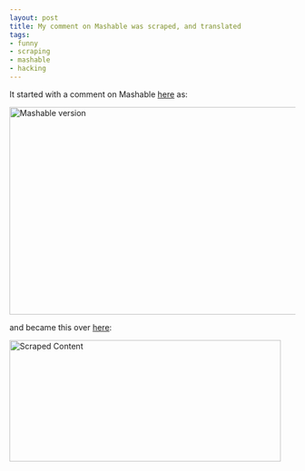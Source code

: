 ```yaml
---
layout: post
title: My comment on Mashable was scraped, and translated
tags:
- funny
- scraping
- mashable
- hacking
---
```

It started with a comment on Mashable <a title="comment on mashable" href="http://mashable.com/2009/06/22/primer-twitter-hacking/#comment-11716490" target="_blank">here</a> as:

<img class="size-full wp-image-214" title="Mashable version" src="/images/2009/07/mashable.png" alt="Mashable version" width="651" height="366" />

and became this over <a title="scraped content" href="http://hackingpasswords.start4all.com/2009/06/25/a-primer-for-hacking-twitter/" target="_blank">here</a>:

<img class="size-full wp-image-215" title="Scraped Content" src="/images/2009/07/scraped.jpg" alt="Scraped Content" width="478" height="214" />

<div id="_mcePaste" style="overflow: hidden; position: absolute; left: -10000px; top: 0px; width: 1px; height: 1px;">
<ul id="dsq-comments">
	<li id="dsq-comment-11559248" class="dsq-comment dsq-even" style="margin-left: 0px;">
<div id="dsq-comment-body-11559248" class="dsq-comment-body">
<div id="dsq-comment-message-11559248" class="dsq-comment-message">Has anyone seen Wag the Dog? Twitter has great potential to make this situation a reality.</div>
</div>
<div id="dsq-comment-footer-11559248" class="dsq-comment-footer">
<ul class="dsq-comment-options dsq-list-style">
	<li id="dsq-rate-cont-11559248" class="dsq-list-first dsq-rate"><a onclick="Dsq.Post.rate(this, 11559248, 1); return false;" href="http://mashable.com/2009/06/22/primer-twitter-hacking/#">Like</a></li>
	<li id="dsq-post-report-11559248" class="dsq-report"><a class="dsq-post-report" onclick="Dsq.Post.report(11559248, false); return false;" href="http://mashable.com/2009/06/22/primer-twitter-hacking/#">Report</a></li>
</ul>
<ul class="dsq-list-style">
	<li class="dsq-list-first"><a id="dsq-reply-link-11559248" onclick="Dsq.Post.toggleReply(this, 11559248); return false;" href="http://mashable.com/2009/06/22/primer-twitter-hacking/#">Reply</a></li>
	<li id="dsq-more-el-11559248"><a id="dsq-more-link-11559248" onclick="Dsq.Post.showMenu(this, 11559248, 'more'); return false" href="http://mashable.com/2009/06/22/primer-twitter-hacking/#">More <small>?</small></a></li>
	<li id="dsq-media-el-11559248" style="display: none;"><a id="dsq-media-link-11559248" onclick="Dsq.Post.showMenu(this, 11559248, 'media'); return false" href="http://mashable.com/2009/06/22/primer-twitter-hacking/#">Use Media <small>?</small></a></li>
</ul>
<div id="dsq-reply-bar-11559248" class="dsq-reply-bar" style="display: none;">
<div id="dsq-reply-bar-auth-11559248" class="dsq-reply-bar-auth"><a class="dsq-help dsq-reply-req-opt" title="You are commenting as a Guest. You may choose to log into an existing DISQUS Profile, your Facebook, Twitter or OpenID account to comment on Mashable - The Social Media Guide" onclick="Dsq.Popup.helpBadges(); return false" href="http://mashable.com/2009/06/22/primer-twitter-hacking/#">Optional:</a> <img class="dsq-login-icon" src="http://media.disqus.com/images/dsq-favicon-16x16.png" alt="" /> <a id="dsq-reply-login-11559248" onclick="Dsq.Popup.login(); return false" href="http://disqus.com/login/?next=article:22564269">Login</a> or <img class="fb_login_image" src="http://static.ak.fbcdn.net/images/fbconnect/login-buttons/connect_light_small_short.gif" alt="Facebook Connect" /> <a onclick="FB.Connect.requireSession(DisqusFbcParentController.onLogin); return false;" href="http://mashable.com/2009/06/22/primer-twitter-hacking/#">Connect</a> or <img src="http://media.disqus.com/images/twitter-signin-icon.png" alt="" /> <a onclick="Dsq.Twitter.startTwitterConnect(); return false" href="http://mashable.com/2009/06/22/primer-twitter-hacking/#">Sign-in</a></div>
</div>
</div></li>
	<li id="dsq-comment-11716490" class="dsq-comment dsq-comment-child dsq-depth-1 dsq-parent-is-11559248 dsq-odd" style="margin-left: 30px;">
<div id="dsq-comment-header-11716490" class="dsq-comment-header">
<div id="dsq-header-avatar-11716490" class="dsq-header-avatar" onmouseover="Dsq.Post.dropProfile(11716490)"><a id="dsq-avatar-11716490" class="dsq-avatar" onclick="Dsq.Popup.popProfile(11716490); return false;" href="http://disqus.com/people/3b2c9b6fe1fde43e64a85d614ea4e45d/"><img src="http://www.gravatar.com/avatar.php?gravatar_id=3b2c9b6fe1fde43e64a85d614ea4e45d&amp;size=92&amp;default=http://media.disqus.com/images/noavatar92.png" alt="" /></a>
<ul id="dsq-drop-profile-11716490" class="dsq-drop-profile">
	<li class="dsq-drop-showlnk"><a onclick="Dsq.Popup.popProfile(11716490); return false;" href="http://mashable.com/2009/06/22/primer-twitter-hacking/#">Expand ?</a></li>
	<li class="dsq-drop-badge" title="datashaman has not claimed this commenter profile." onclick="Dsq.Popup.helpBadges()"><span class="dsq-badge-guest">Guest</span></li>
</ul>
</div>
<cite id="dsq-cite-11716490" class="dsq-comment-cite"> <span id="dsq-author-user-11716490">datashaman</span> </cite> <span class="dsq-header-meta"> <a id="dsq-time-11716490" class="dsq-header-time" title="Permalink" href="http://mashable.com/2009/06/22/primer-twitter-hacking/#comment-11716490">06/25/2009 01:01 AM</a> </span></div>
<div id="dsq-comment-body-11716490" class="dsq-comment-body">
<div id="dsq-comment-message-11716490" class="dsq-comment-message">It is a reality already. Your view of your leaders is very carefully constructed by powerful PR companies. Wag the Dog has been a reality for a long time.</div>
</div>
<div id="dsq-comment-footer-11716490" class="dsq-comment-footer">
<ul class="dsq-comment-options dsq-list-style">
	<li id="dsq-rate-cont-11716490" class="dsq-list-first dsq-rate"><a onclick="Dsq.Post.rate(this, 11716490, 1); return false;" href="http://mashable.com/2009/06/22/primer-twitter-hacking/#">Like</a></li>
	<li id="dsq-post-report-11716490" class="dsq-report"><a class="dsq-post-report" onclick="Dsq.Post.report(11716490, false); return false;" href="http://mashable.com/2009/06/22/primer-twitter-hacking/#">Report</a></li>
</ul>
<ul class="dsq-list-style">
	<li class="dsq-list-first"><a id="dsq-reply-link-11716490" onclick="Dsq.Post.toggleReply(this, 11716490); return false;" href="http://mashable.com/2009/06/22/primer-twitter-hacking/#">Reply</a></li>
	<li id="dsq-more-el-11716490"><a id="dsq-more-link-11716490" onclick="Dsq.Post.showMenu(this, 11716490, 'more'); return false" href="http://mashable.com/2009/06/22/primer-twitter-hacking/#">More <small>?</small></a></li>
	<li id="dsq-media-el-11716490" style="display: none;"><a id="dsq-media-link-11716490" onclick="Dsq.Post.showMenu(this, 11716490, 'media'); return false" href="http://mashable.com/2009/06/22/primer-twitter-hacking/#">Use Media <small>?</small></a></li>
</ul>
<div id="dsq-reply-bar-11716490" class="dsq-reply-bar" style="display: none;">
<div id="dsq-reply-bar-auth-11716490" class="dsq-reply-bar-auth"><a class="dsq-help dsq-reply-req-opt" title="You are commenting as a Guest. You may choose to log into an existing DISQUS Profile, your Facebook, Twitter or OpenID account to comment on Mashable - The Social Media Guide" onclick="Dsq.Popup.helpBadges(); return false" href="http://mashable.com/2009/06/22/primer-twitter-hacking/#">Optional:</a> <img class="dsq-login-icon" src="http://media.disqus.com/images/dsq-favicon-16x16.png" alt="" /> <a id="dsq-reply-login-11716490" onclick="Dsq.Popup.login(); return false" href="http://disqus.com/login/?next=article:22564269">Login</a> or <img class="fb_login_image" src="http://static.ak.fbcdn.net/images/fbconnect/login-buttons/connect_light_small_short.gif" alt="Facebook Connect" /> <a onclick="FB.Connect.requireSession(DisqusFbcParentController.onLogin); return false;" href="http://mashable.com/2009/06/22/primer-twitter-hacking/#">Connect</a> or <img src="http://media.disqus.com/images/twitter-signin-icon.png" alt="" /> <a onclick="Dsq.Twitter.startTwitterConnect(); return false" href="http://mashable.com/2009/06/22/primer-twitter-hacking/#">Sign-in</a></div>
</div>
</div></li>
	<li id="dsq-comment-11716563" class="dsq-comment dsq-comment-child dsq-depth-1 dsq-parent-is-11559248 dsq-even" style="margin-left: 30px;">
<div id="dsq-comment-header-11716563" class="dsq-comment-header">
<div id="dsq-header-avatar-11716563" class="dsq-header-avatar" onmouseover="Dsq.Post.dropProfile(11716563)"><a id="dsq-avatar-11716563" class="dsq-avatar" onclick="Dsq.Popup.popProfile(11716563); return false;" href="http://disqus.com/people/3b2c9b6fe1fde43e64a85d614ea4e45d/"><img src="http://www.gravatar.com/avatar.php?gravatar_id=3b2c9b6fe1fde43e64a85d614ea4e45d&amp;size=92&amp;default=http://media.disqus.com/images/noavatar92.png" alt="" /></a></div>
<cite id="dsq-cite-11716563" class="dsq-comment-cite"> <span id="dsq-author-user-11716563">datashaman</span> </cite> <span class="dsq-header-meta"> <a id="dsq-time-11716563" class="dsq-header-time" title="Permalink" href="http://mashable.com/2009/06/22/primer-twitter-hacking/#comment-11716563">06/25/2009 01:04 AM</a> </span></div>
<div id="dsq-comment-body-11716563" class="dsq-comment-body">
<div id="dsq-comment-message-11716563" class="dsq-comment-message">The Weapons of Mass Destruction debacle in Iraq springs to mind immediately. A war, based on a lie, which everyone believed.</div>
</div></li>
</ul>
</div>
